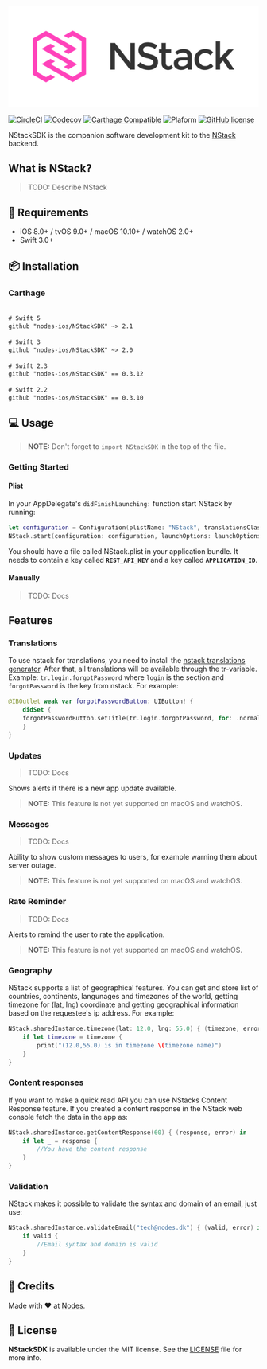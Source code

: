 <p align="center">
  <img src="NStack_Logo.png?raw=true" alt="NStack"/>
</p>

[![CircleCI](https://circleci.com/gh/nodes-ios/NStackSDK.svg?style=shield)](https://circleci.com/gh/nodes-ios/NStackSDK)
[![Codecov](https://img.shields.io/codecov/c/github/nodes-ios/NStackSDK.svg)](https://codecov.io/github/nodes-ios/NStackSDK)
[![Carthage Compatible](https://img.shields.io/badge/Carthage-compatible-4BC51D.svg?style=flat)](https://github.com/Carthage/Carthage)
![Plaform](https://img.shields.io/badge/platform-iOS%20|%20macOS%20|%20tvOS%20|%20watchOS-lightgrey.svg)
[![GitHub license](https://img.shields.io/badge/license-MIT-blue.svg)](https://github.com/nodes-ios/NStackSDK/blob/master/LICENSE)

NStackSDK is the companion software development kit to the [NStack](https://nstack.io) backend.

## What is NStack?

> TODO: Describe NStack

## 📝 Requirements

* iOS 8.0+ / tvOS 9.0+ / macOS 10.10+ / watchOS 2.0+
* Swift 3.0+

## 📦 Installation

### Carthage
~~~

# Swift 5
github "nodes-ios/NStackSDK" ~> 2.1

# Swift 3
github "nodes-ios/NStackSDK" ~> 2.0

# Swift 2.3
github "nodes-ios/NStackSDK" == 0.3.12

# Swift 2.2
github "nodes-ios/NStackSDK" == 0.3.10
~~~

## 💻 Usage

> **NOTE:** Don't forget to `import NStackSDK` in the top of the file.

### Getting Started

#### Plist

In your AppDelegate's `didFinishLaunching:` function start NStack by running:

~~~swift
let configuration = Configuration(plistName: "NStack", translationsClass: Translations.self)
NStack.start(configuration: configuration, launchOptions: launchOptions)
~~~

You should have a file called NStack.plist in your application bundle. It needs to contain a key called **`REST_API_KEY`** and a key called **`APPLICATION_ID`**.


#### Manually

> TODO: Docs

## Features

### Translations
To use nstack for translations, you need to install the [nstack translations generator](https://github.com/nodes-ios/nstack-translations-generator). After that, all translations will be available through the tr-variable. Example: `tr.login.forgotPassword` where `login` is the section and `forgotPassword` is the key from nstack. For example:
~~~~swift
@IBOutlet weak var forgotPasswordButton: UIButton! {
    didSet {
 	forgotPasswordButton.setTitle(tr.login.forgotPassword, for: .normal)
    }
}
~~~~


### Updates

> TODO: Docs

Shows alerts if there is a new app update available.

> **NOTE:** This feature is not yet supported on macOS and watchOS.

### Messages

> TODO: Docs

Ability to show custom messages to users, for example warning them about server outage.

> **NOTE:** This feature is not yet supported on macOS and watchOS.

### Rate Reminder

> TODO: Docs

Alerts to remind the user to rate the application.

> **NOTE:** This feature is not yet supported on macOS and watchOS.

### Geography

NStack supports a list of geographical features. You can get and store list of countries, continents, langunages and timezones of the world, getting timezone for (lat, lng) coordinate and getting geographical information based on the requestee's ip address. For example:
~~~~swift
NStack.sharedInstance.timezone(lat: 12.0, lng: 55.0) { (timezone, error) in
    if let timezone = timezone {
        print("(12.0,55.0) is in timezone \(timezone.name)")
    }
}
~~~~

### Content responses

If you want to make a quick read API you can use NStacks Content Response feature. If you created a content response in the NStack web console fetch the data in the app as:
~~~~swift
NStack.sharedInstance.getContentResponse(60) { (response, error) in
    if let _ = response {
        //You have the content response
    }
}
~~~~

### Validation

NStack makes it possible to validate the syntax and domain of an email, just use:
~~~~swift
NStack.sharedInstance.validateEmail("tech@nodes.dk") { (valid, error) in
    if valid {
        //Email syntax and domain is valid
    }
}
~~~~

## 👥 Credits
Made with ❤️ at [Nodes](http://nodesagency.com).

## 📄 License
**NStackSDK** is available under the MIT license. See the [LICENSE](https://github.com/nodes-ios/NStackSDK/blob/master/LICENSE) file for more info.
